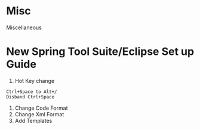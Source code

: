 # Misc
Miscellaneous

# New Spring Tool Suite/Eclipse Set up Guide
1. Hot Key change
```
Ctrl+Space to Alt+/
Disband Ctrl+Space
```
1. Change Code Format
1. Change Xml Format
1. Add Templates
